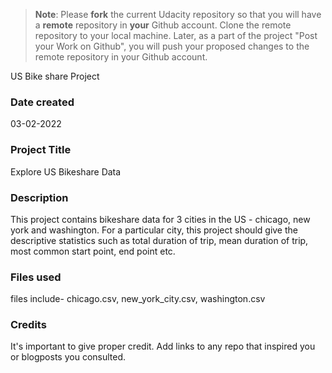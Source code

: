 >**Note**: Please **fork** the current Udacity repository so that you will have a **remote** repository in **your** Github account. Clone the remote repository to your local machine. Later, as a part of the project "Post your Work on Github", you will push your proposed changes to the remote repository in your Github account.

US Bike share Project

### Date created
03-02-2022

### Project Title
Explore US Bikeshare Data

### Description
This project contains bikeshare data for 3 cities in the US - chicago, new york and washington. For a particular city, this project should give the descriptive statistics such as total duration of trip, mean duration of trip, most common start point, end point etc.

### Files used
files include- chicago.csv, new_york_city.csv, washington.csv

### Credits
It's important to give proper credit. Add links to any repo that inspired you or blogposts you consulted.

